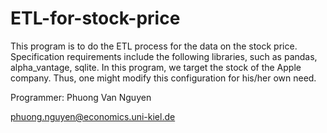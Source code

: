 # ETL-for-stock-price

This program is to do the ETL process for the data on the stock price. 
Specification requirements include the following libraries, such as pandas, alpha_vantage, sqlite.
In this program, we target the stock of the Apple company.
Thus, one might modify this configuration for his/her own need.



Programmer: Phuong Van Nguyen

phuong.nguyen@economics.uni-kiel.de
